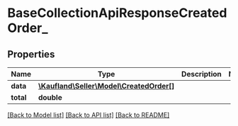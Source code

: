 # BaseCollectionApiResponseCreatedOrder_

## Properties
Name | Type | Description | Notes
------------ | ------------- | ------------- | -------------
**data** | [**\Kaufland\Seller\Model\CreatedOrder[]**](CreatedOrder.md) |  | 
**total** | **double** |  | 

[[Back to Model list]](../../README.md#documentation-for-models) [[Back to API list]](../../README.md#documentation-for-api-endpoints) [[Back to README]](../../README.md)

